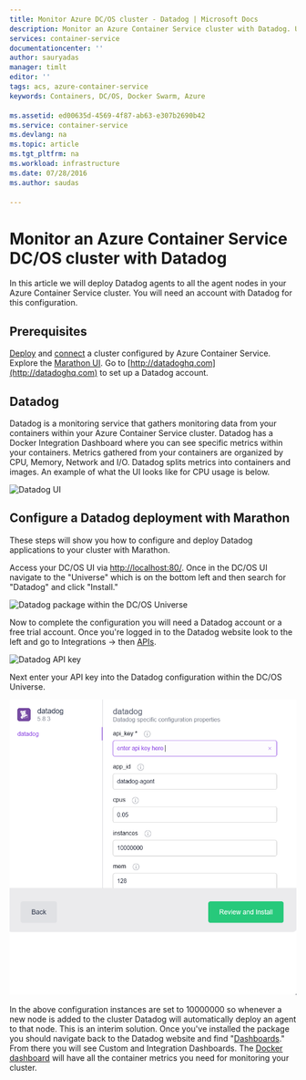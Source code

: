 ```yaml
---
title: Monitor Azure DC/OS cluster - Datadog | Microsoft Docs
description: Monitor an Azure Container Service cluster with Datadog. Use the DC/OS web UI to deploy the Datadog agents to your cluster.
services: container-service
documentationcenter: ''
author: sauryadas
manager: timlt
editor: ''
tags: acs, azure-container-service
keywords: Containers, DC/OS, Docker Swarm, Azure

ms.assetid: ed00635d-4569-4f87-ab63-e307b2690b42
ms.service: container-service
ms.devlang: na
ms.topic: article
ms.tgt_pltfrm: na
ms.workload: infrastructure
ms.date: 07/28/2016
ms.author: saudas

---
```

# Monitor an Azure Container Service DC/OS cluster with Datadog
In this article we will deploy Datadog agents to all the agent nodes in your Azure Container Service cluster. You will need an account with Datadog for this configuration. 

## Prerequisites
[Deploy](dcos-swarm/container-service-deployment.md) and [connect](container-service-connect.md) a cluster configured by Azure Container Service. Explore the [Marathon UI](dcos-swarm/container-service-mesos-marathon-ui.md). Go to [http://datadoghq.com](http://datadoghq.com) to set up a Datadog account. 

## Datadog
Datadog is a monitoring service that gathers monitoring data from your containers within your Azure Container Service cluster. Datadog has a Docker Integration Dashboard where you can see specific metrics within your containers. Metrics gathered from your containers are organized by CPU, Memory, Network and I/O. Datadog splits metrics into containers and images. An example of what the UI looks like for CPU usage is below.

![Datadog UI](./media/container-service-monitoring/datadog4.png)

## Configure a Datadog deployment with Marathon
These steps will show you how to configure and deploy Datadog applications to your cluster with Marathon. 

Access your DC/OS UI via [http://localhost:80/](http://localhost:80/). Once in the DC/OS UI navigate to the "Universe" which is on the bottom left and then search for "Datadog" and click "Install."

![Datadog package within the DC/OS Universe](./media/container-service-monitoring/datadog1.png)

Now to complete the configuration you will need a Datadog account or a free trial account. Once you're logged in to the Datadog website look to the left and go to Integrations -> then [APIs](https://app.datadoghq.com/account/settings#api). 

![Datadog API key](./media/container-service-monitoring/datadog2.png)

Next enter your API key into the Datadog configuration within the DC/OS Universe. 

![Datadog configuration in the DC/OS Universe](./media/container-service-monitoring/datadog3.png) 

In the above configuration instances are set to 10000000 so whenever a new node is added to the cluster Datadog will automatically deploy an agent to that node. This is an interim solution. Once you've installed the package you should navigate back to the Datadog website and find "[Dashboards](https://app.datadoghq.com/dash/list)." From there you will see Custom and Integration Dashboards. The [Docker dashboard](https://app.datadoghq.com/screen/integration/docker) will have all the container metrics you need for monitoring your cluster. 

